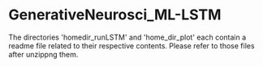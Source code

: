 # GenerativeNeurosci_ML-LSTM

The directories 'homedir_runLSTM' and 'home_dir_plot' each contain a readme file related to their respective contents. 
Please refer to those files after unzippng them.
